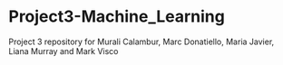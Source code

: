 # Project3-Machine_Learning
Project 3 repository for Murali Calambur, Marc Donatiello, Maria Javier, Liana Murray and Mark Visco
